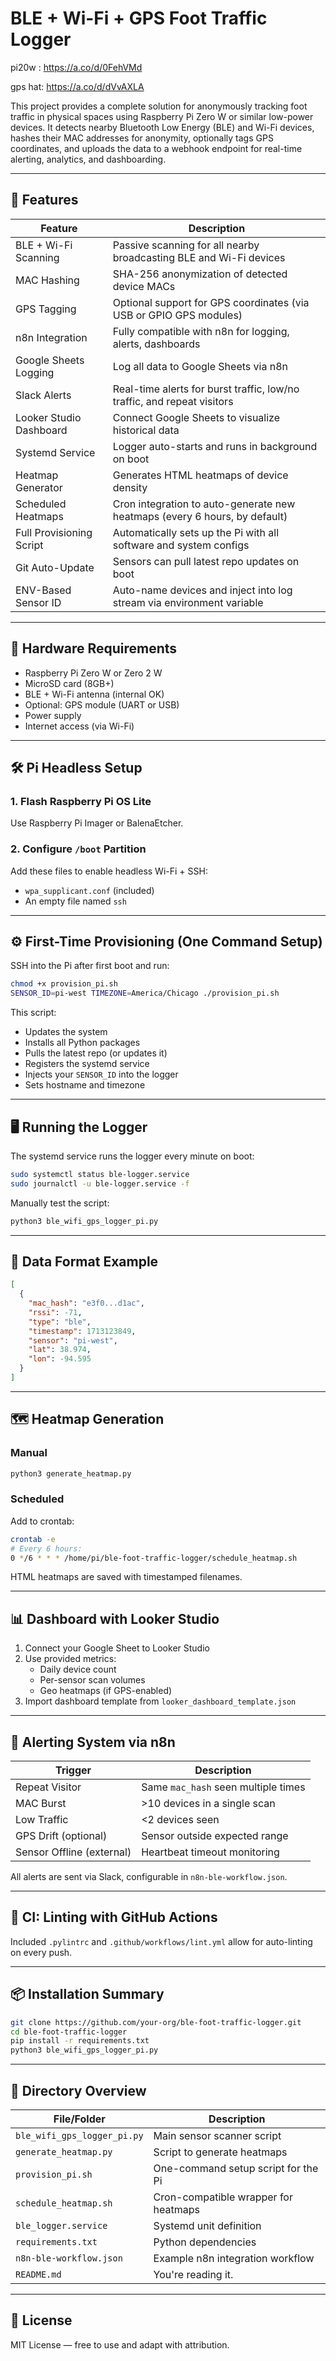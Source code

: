 # BLE + Wi-Fi + GPS Foot Traffic Logger

pi20w : https://a.co/d/0FehVMd

gps hat: https://a.co/d/dVvAXLA


This project provides a complete solution for anonymously tracking foot traffic in physical spaces using Raspberry Pi Zero W or similar low-power devices. It detects nearby Bluetooth Low Energy (BLE) and Wi-Fi devices, hashes their MAC addresses for anonymity, optionally tags GPS coordinates, and uploads the data to a webhook endpoint for real-time alerting, analytics, and dashboarding.

---

## 🚀 Features

| Feature                     | Description                                                                 |
|----------------------------|-----------------------------------------------------------------------------|
| BLE + Wi-Fi Scanning       | Passive scanning for all nearby broadcasting BLE and Wi-Fi devices         |
| MAC Hashing                | SHA-256 anonymization of detected device MACs                               |
| GPS Tagging                | Optional support for GPS coordinates (via USB or GPIO GPS modules)          |
| n8n Integration            | Fully compatible with n8n for logging, alerts, dashboards                   |
| Google Sheets Logging      | Log all data to Google Sheets via n8n                                        |
| Slack Alerts               | Real-time alerts for burst traffic, low/no traffic, and repeat visitors     |
| Looker Studio Dashboard    | Connect Google Sheets to visualize historical data                          |
| Systemd Service            | Logger auto-starts and runs in background on boot                           |
| Heatmap Generator          | Generates HTML heatmaps of device density                                   |
| Scheduled Heatmaps         | Cron integration to auto-generate new heatmaps (every 6 hours, by default) |
| Full Provisioning Script   | Automatically sets up the Pi with all software and system configs           |
| Git Auto-Update            | Sensors can pull latest repo updates on boot                                |
| ENV-Based Sensor ID        | Auto-name devices and inject into log stream via environment variable       |

---

## 🧰 Hardware Requirements

- Raspberry Pi Zero W or Zero 2 W
- MicroSD card (8GB+)
- BLE + Wi-Fi antenna (internal OK)
- Optional: GPS module (UART or USB)
- Power supply
- Internet access (via Wi-Fi)

---

## 🛠 Pi Headless Setup

### 1. Flash Raspberry Pi OS Lite
Use Raspberry Pi Imager or BalenaEtcher.

### 2. Configure `/boot` Partition
Add these files to enable headless Wi-Fi + SSH:
- `wpa_supplicant.conf` (included)
- An empty file named `ssh`

---

## ⚙️ First-Time Provisioning (One Command Setup)

SSH into the Pi after first boot and run:

```bash
chmod +x provision_pi.sh
SENSOR_ID=pi-west TIMEZONE=America/Chicago ./provision_pi.sh
```

This script:
- Updates the system
- Installs all Python packages
- Pulls the latest repo (or updates it)
- Registers the systemd service
- Injects your `SENSOR_ID` into the logger
- Sets hostname and timezone

---

## 🖥 Running the Logger

The systemd service runs the logger every minute on boot:
```bash
sudo systemctl status ble-logger.service
sudo journalctl -u ble-logger.service -f
```

Manually test the script:
```bash
python3 ble_wifi_gps_logger_pi.py
```

---

## 📡 Data Format Example

```json
[
  {
    "mac_hash": "e3f0...d1ac",
    "rssi": -71,
    "type": "ble",
    "timestamp": 1713123849,
    "sensor": "pi-west",
    "lat": 38.974,
    "lon": -94.595
  }
]
```

---

## 🗺️ Heatmap Generation

### Manual
```bash
python3 generate_heatmap.py
```

### Scheduled
Add to crontab:
```bash
crontab -e
# Every 6 hours:
0 */6 * * * /home/pi/ble-foot-traffic-logger/schedule_heatmap.sh
```

HTML heatmaps are saved with timestamped filenames.

---

## 📊 Dashboard with Looker Studio

1. Connect your Google Sheet to Looker Studio
2. Use provided metrics:
   - Daily device count
   - Per-sensor scan volumes
   - Geo heatmaps (if GPS-enabled)
3. Import dashboard template from `looker_dashboard_template.json`

---

## 🔔 Alerting System via n8n

| Trigger                    | Description                          |
|----------------------------|--------------------------------------|
| Repeat Visitor             | Same `mac_hash` seen multiple times |
| MAC Burst                  | >10 devices in a single scan         |
| Low Traffic                | <2 devices seen                     |
| GPS Drift (optional)       | Sensor outside expected range       |
| Sensor Offline (external)  | Heartbeat timeout monitoring        |

All alerts are sent via Slack, configurable in `n8n-ble-workflow.json`.

---

## 🧪 CI: Linting with GitHub Actions

Included `.pylintrc` and `.github/workflows/lint.yml` allow for auto-linting on every push.

---

## 📦 Installation Summary

```bash
git clone https://github.com/your-org/ble-foot-traffic-logger.git
cd ble-foot-traffic-logger
pip install -r requirements.txt
python3 ble_wifi_gps_logger_pi.py
```

---

## 📁 Directory Overview

| File/Folder                | Description                              |
|---------------------------|------------------------------------------|
| `ble_wifi_gps_logger_pi.py` | Main sensor scanner script              |
| `generate_heatmap.py`     | Script to generate heatmaps               |
| `provision_pi.sh`         | One-command setup script for the Pi       |
| `schedule_heatmap.sh`     | Cron-compatible wrapper for heatmaps      |
| `ble_logger.service`      | Systemd unit definition                   |
| `requirements.txt`        | Python dependencies                       |
| `n8n-ble-workflow.json`   | Example n8n integration workflow          |
| `README.md`               | You're reading it.                        |

---

## 📝 License

MIT License — free to use and adapt with attribution.
